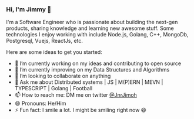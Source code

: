 ### Hi, I'm Jimmy 👋

I'm a Software Engineer who is passionate about building the next-gen products, sharing knowledge and learning new awesome stuff. Some technologies I enjoy working with include Node.js, Golang, C++, MongoDb, Postgresql, Vuejs, ReactJs, etc.

Here are some ideas to get you started:

- 🔭 I’m currently working on my ideas and contributing to open source
- 🌱 I’m currently improving on my Data Structures and Algorithms
- 👯 I’m looking to collaborate on anything
- 💬 Ask me about Distributed systems | JS | M(P)ERN | MEVN | TYPESCRIPT | Golang | Football
- 📫 How to reach me:  DM me on twitter [@JnrJimoh](https://twitter.com/JnrJimoh)
- 😄 Pronouns: He/Him
- ⚡ Fun fact: I smile a lot. I might be smiling right now 😄
